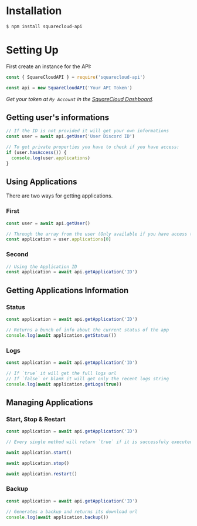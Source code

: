 # **Installation** 
```bash
$ npm install squarecloud-api
```

# **Setting Up**

First create an instance for the API: 
```js
const { SquareCloudAPI } = require('squarecloud-api')

const api = new SquareCloudAPI('Your API Token')
```
*Get your token at `My Account` in the [SquareCloud Dashboard](https://squarecloud.app/dashboard).*

## **Getting user's informations** 
```js
// If the ID is not provided it will get your own informations
const user = await api.getUser('User Discord ID') 

// To get private properties you have to check if you have access:
if (user.hasAccess()) {
  console.log(user.applications)
}
```
## **Using Applications**
There are two ways for getting applications.

### **First**
```js
const user = await api.getUser()

// Through the array from the user (Only available if you have access to it)
const application = user.applications[0]
```
### **Second**
```js
// Using the Application ID
const application = await api.getApplication('ID')
```
## **Getting Applications Information**

### **Status** 
```js
const application = await api.getApplication('ID')

// Returns a bunch of info about the current status of the app
console.log(await application.getStatus())
```
### **Logs** 
```js
const application = await api.getApplication('ID')

// If `true` it will get the full logs url
// If `false` or blank it will get only the recent logs string
console.log(await application.getLogs(true))
```
## **Managing Applications**

### **Start, Stop & Restart** 
```js
const application = await api.getApplication('ID')

// Every single method will return `true` if it is successfuly executed

await application.start()

await application.stop() 

await application.restart()
```
### **Backup** 
```js
const application = await api.getApplication('ID')

// Generates a backup and returns its download url
console.log(await application.backup())
```